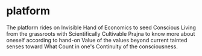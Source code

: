# platform
The platform rides on Invisible Hand of Economics to seed Conscious Living from the grassroots with Scientifically Cultivable Prajna to know more about oneself according to hand-on Value of the values beyond current tainted senses toward What Count in one's Continuity of the consciousness.

